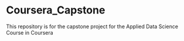 # Coursera_Capstone
This repository is for the capstone project for the Applied Data Science Course in Coursera
